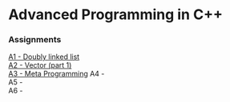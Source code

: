 # Advanced Programming in C++ 
### Assignments

[A1 - Doubly linked list](../../tree/master/A1-DLL/Doubly-Linked-List/List.hpp)  
[A2 - Vector (part 1)](../../tree/master/A2-Vector1/A2-Vector1/Vector.hpp)  
[A3 - Meta Programming](../../tree/master/A3-MetaProg/A3-MetaProg)
A4 -  
A5 -  
A6 -  
